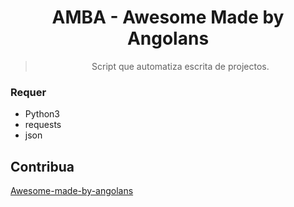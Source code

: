 <div align="center">
  
# AMBA - Awesome Made by Angolans
> Script que automatiza escrita de projectos.

</div>

### Requer
- Python3
- requests
- json

## Contribua
[Awesome-made-by-angolans](https://github.com/joaroque/awesome-made-by-angolans)
